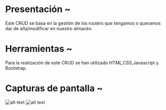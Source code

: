 # Presentación ~
Este CRUD se basa en la gestión de los routers que tengamos o queramos dar de alta/modificar en nuestro almacén.

# Herramientas ~
Para la realización de este CRUD se han utilizado HTML,CSS,Javascript y Bootstrap.

# Capturas de pantalla ~
![alt text](https://github.com/LucasLob/Proyecto-Crud/blob/master/imagenes/Selecci%C3%B3n_014.png)
![alt text](https://github.com/LucasLob/Proyecto-Crud/blob/master/imagenes/Selecci%C3%B3n_015.png?raw=true)
